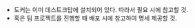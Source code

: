 <ul>
  <li>
    도커는 이미 데스트크탑에 설치되어 있다. 따라서 필요 시에 참고할 것.
  </li>
  <li>
    혹은 팀 프로젝트를 진행할 때 배포 시에 참고하여 명세 제공할 것.
  </li>
</ul>